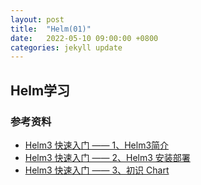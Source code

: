 ```yaml
---
layout: post
title:  "Helm(01)"
date:   2022-05-10 09:00:00 +0800
categories: jekyll update
---
```


## Helm学习

### 参考资料

- [Helm3 快速入门 —— 1、Helm3简介](https://www.jianshu.com/p/00ba63e5fa51)
- [Helm3 快速入门 —— 2、Helm3 安装部署](https://www.jianshu.com/p/2bf643bc1654)
- [Helm3 快速入门 —— 3、初识 Chart](https://www.jianshu.com/p/a67dd838bd38)

